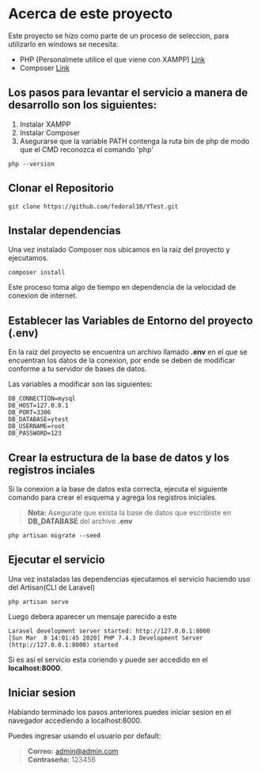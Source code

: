 # Acerca de este proyecto

Este proyecto se hizo como parte de un proceso de seleccion, para utilizarlo en windows se necesita: 

- PHP (Personalmete utilice el que viene con XAMPP) <a href="https://www.apachefriends.org/es/index.html">Link</a>  
- Composer <a href="https://getcomposer.org/download/">Link</a>

## Los pasos para levantar el servicio a manera de desarrollo son los siguientes: 

1. Instalar XAMPP
1. Instalar Composer
1. Asegurarse que la variable PATH contenga la ruta bin de php de modo que el CMD reconozca el comando 'php'
~~~
php --version
~~~

## Clonar el Repositorio
~~~
git clone https://github.com/fedoral10/YTest.git
~~~

## Instalar dependencias
Una vez instalado Composer nos ubicamos en la raiz del proyecto y ejecutamos.
~~~
composer install
~~~

Este proceso toma algo de tiempo en dependencia de la velocidad de conexion de internet.

## Establecer las Variables de Entorno del proyecto (.env)

En la raiz del proyecto se encuentra un archivo llamado **.env** en el que se encuentran los datos de la conexion, por ende se deben de modificar conforme a tu servidor de bases de datos.

Las variables a modificar son las siguientes:

~~~~
DB_CONNECTION=mysql
DB_HOST=127.0.0.1
DB_PORT=3306
DB_DATABASE=ytest
DB_USERNAME=root
DB_PASSWORD=123
~~~~

## Crear la estructura de la base de datos y los registros inciales

Si la conexion a la base de datos esta correcta, ejecuta el siguiente comando para crear el esquema y agrega los registros iniciales.

> **Nota:** Asegurate que exista la base de datos que escribiste en **DB_DATABASE** del archivo **.env**

~~~
php artisan migrate --seed
~~~

## Ejecutar el servicio
Una vez instaladas las dependencias ejecutamos el servicio haciendo uso del Artisan(CLI de Laravel)

~~~
php artisan serve
~~~

Luego debera aparecer un mensaje parecido a este
~~~
Laravel development server started: http://127.0.0.1:8000
[Sun Mar  8 14:01:45 2020] PHP 7.4.3 Development Server (http://127.0.0.1:8000) started
~~~

Si es asi el servicio esta coriendo y puede ser accedido en el **localhost:8000**.

## Iniciar sesion
Habiando terminado los pasos anteriores puedes iniciar sesion en el navegador accediendo a localhost:8000.

Puedes ingresar usando el usuario por default:
> **Correo:** admin@admin.com   
> **Contraseña:** 123456
